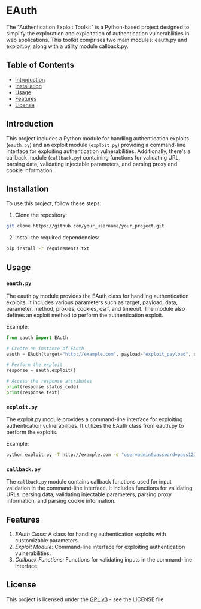 # EAuth

The "Authentication Exploit Toolkit" is a Python-based project designed to simplify the exploration and exploitation of authentication vulnerabilities in web applications. This toolkit comprises two main modules: eauth.py and exploit.py, along with a utility module callback.py.

## Table of Contents

- [Introduction](#introduction)
- [Installation](#installation)
- [Usage](#usage)
- [Features](#features)
- [License](#license)

## Introduction

This project includes a Python module for handling authentication exploits (`eauth.py`) and an exploit module (`exploit.py`) providing a command-line interface for exploiting authentication vulnerabilities. Additionally, there's a callback module (`callback.py`) containing functions for validating URL, parsing data, validating injectable parameters, and parsing proxy and cookie information.

## Installation

To use this project, follow these steps:

1. Clone the repository:

```bash
git clone https://github.com/your_username/your_project.git

```

2. Install the required dependencies:

```bash
pip install -r requirements.txt
```

## Usage

### `eauth.py`

The eauth.py module provides the EAuth class for handling authentication exploits. It includes various parameters such as target, payload, data, parameter, method, proxies, cookies, csrf, and timeout. The module also defines an exploit method to perform the authentication exploit.

Example:

```python
from eauth import EAuth

# Create an instance of EAuth
eauth = EAuth(target="http://example.com", payload="exploit_payload", data={"user": "admin"}, parameter="username")

# Perform the exploit
response = eauth.exploit()

# Access the response attributes
print(response.status_code)
print(response.text)
```

### `exploit.py`

The exploit.py module provides a command-line interface for exploiting authentication vulnerabilities. It utilizes the EAuth class from eauth.py to perform the exploits.

Example:

```bash
python exploit.py -T http://example.com -d "user=admin&password=pass123" -m POST -p username
```

### `callback.py`

The `callback.py` module contains callback functions used for input validation in the command-line interface. It includes functions for validating URLs, parsing data, validating injectable parameters, parsing proxy information, and parsing cookie information.

## Features

1. _EAuth Class:_ A class for handling authentication exploits with customizable parameters.
2. _Exploit Module:_ Command-line interface for exploiting authentication vulnerabilities.
3. _Callback Functions:_ Functions for validating inputs in the command-line interface.

## License

This project is licensed under the [GPL v3](./LICENSE) - see the LICENSE file
